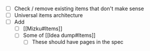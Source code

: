 - [ ] Check / remove existing items that don't make sense
- [ ] Universal items architecture
- [ ] Add
	- [ ]  [[Mizku#Items]] 
	- [ ] Some of [[Idea dump#Items]]
		- [ ] These should have pages in the spec
